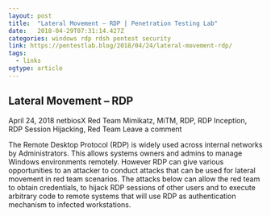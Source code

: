 ```yaml
---
layout: post 
title:  "Lateral Movement – RDP | Penetration Testing Lab" 
date:   2018-04-29T07:31:14.427Z 
categories: windows rdp rdsh pentest security
link: https://pentestlab.blog/2018/04/24/lateral-movement-rdp/ 
tags:
  - links
ogtype: article 
---
```


## Lateral Movement – RDP
April 24, 2018
netbiosX	Red Team	Mimikatz, MiTM, RDP, RDP Inception, RDP Session Hijacking, Red Team	Leave a comment

The Remote Desktop Protocol (RDP) is widely used across internal networks by Administrators. This allows systems owners and admins to manage Windows environments remotely. However RDP can give various opportunities to an attacker to conduct attacks that can be used for lateral movement in red team scenarios. The attacks below can allow the red team to obtain credentials, to hijack RDP sessions of other users and to execute arbitrary code to remote systems that will use RDP as authentication mechanism to infected workstations.